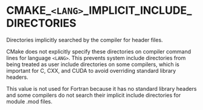   

# CMAKE_```<LANG>```_IMPLICIT_INCLUDE_DIRECTORIES  
Directories implicitly searched by the compiler for header files.  

CMake does not explicitly specify these directories on compiler
command lines for language ```<LANG>```.  This prevents system include
directories from being treated as user include directories on some
compilers, which is important for C, CXX, and CUDA to
avoid overriding standard library headers.  

This value is not used for Fortran because it has no standard
library headers and some compilers do not search their implicit
include directories for module .mod files.  

